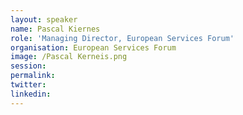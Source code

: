 ```yaml
---
layout: speaker
name: Pascal Kiernes
role: 'Managing Director, European Services Forum'
organisation: European Services Forum
image: /Pascal Kerneis.png
session:
permalink:
twitter:
linkedin:
---
```



